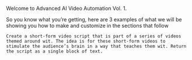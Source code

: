 Welcome to Advanced AI Video Automation Vol. 1.

So you know what you’re getting, here are 3 examples of what we will be showing you how to make and customize in the sections that follow

```Script Creation Prompt
Create a short-form video script that is part of a series of videos themed around wit. The idea is for these short-form videos to stimulate the audience’s brain in a way that teaches them wit. Return the script as a single block of text.
```
